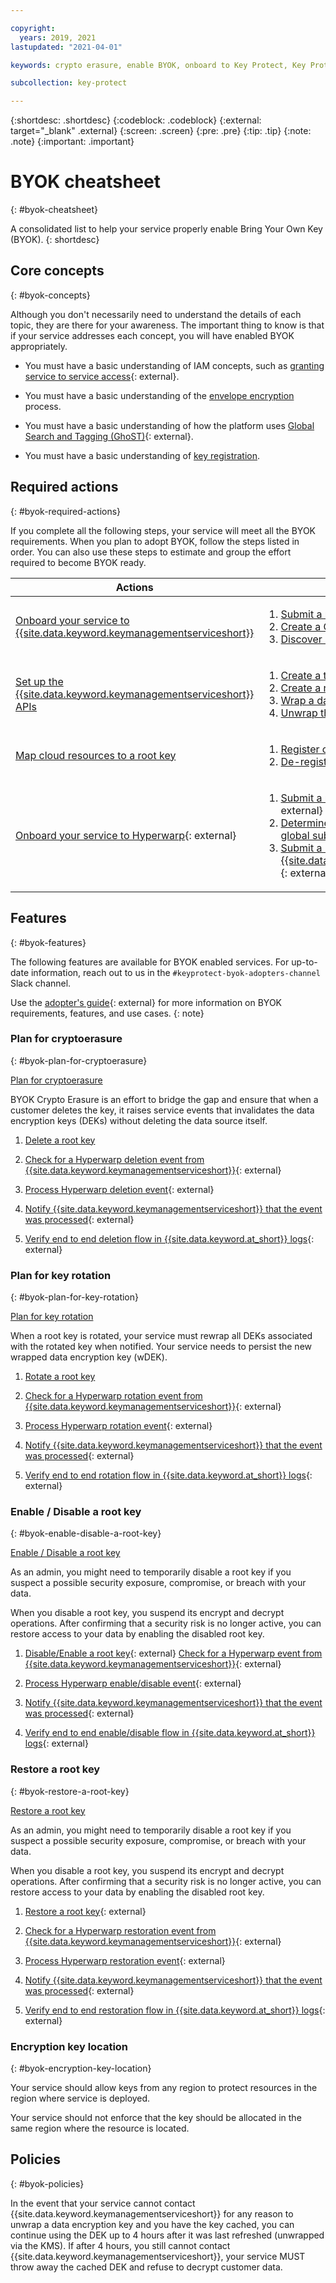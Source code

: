 ```yaml
---

copyright:
  years: 2019, 2021
lastupdated: "2021-04-01"

keywords: crypto erasure, enable BYOK, onboard to Key Protect, Key Protect onboarding, internal, key registration, KYOK, BYOK

subcollection: key-protect

---
```


{:shortdesc: .shortdesc}
{:codeblock: .codeblock}
{:external: target="_blank" .external}
{:screen: .screen}
{:pre: .pre}
{:tip: .tip}
{:note: .note}
{:important: .important}

# BYOK cheatsheet
{: #byok-cheatsheet}

A consolidated list to help your service properly enable Bring Your Own Key
(BYOK).
{: shortdesc}

## Core concepts
{: #byok-concepts}

Although you don't necessarily need to understand the details of each topic,
they are there for your awareness. The important thing to know is that if your
service addresses each concept, you will have enabled BYOK appropriately.

- You must have a basic understanding of IAM concepts, such as
  [granting service to service access](/docs/get-coding?topic=get-coding-servicetoservice){: external}.

- You must have a basic understanding of the
  [envelope encryption](/docs/key-protect?topic=key-protect-envelope-encryption) process.

- You must have a basic understanding of how the platform uses
  [Global Search and Tagging (GhoST)](/docs/get-coding?topic=get-coding-ghost_overview){: external}.

- You must have a basic understanding of
  [key registration](/docs/key-protect?topic=key-protect-register-protected-resources).

## Required actions
{: #byok-required-actions}

If you complete all the following steps, your service will meet all the BYOK
requirements. When you plan to adopt BYOK, follow the steps listed in order.
You can also use these steps to estimate and group the effort required to become
BYOK ready.

| Actions                                                                                                                                        | Steps |
| ---------------------------------------------------------------------------------------------------------------------------------------------- | ----- |
| [Onboard your service to {{site.data.keyword.keymanagementserviceshort}}](/docs/key-protect?topic=key-protect-onboard-service)                 | <ol><li>[Submit a request to onboard your service](/docs/key-protect?topic=key-protect-onboard-service#submit-request)</li><li>[Create a CRN token](/docs/key-protect?topic=key-protect-onboard-service#submit-request)</li><li>[Discover KMS instances](/docs/key-protect?topic=key-protect-onboard-service#discover-kms-instances)</li></ol> |
| [Set up the {{site.data.keyword.keymanagementserviceshort}} APIs](/docs/key-protect?topic=key-protect-configure-api)                           | <ol><li>[Create a test instance](/docs/key-protect?topic=key-protect-configure-api#configure-provision-service)</li><li>[Create a root key](/docs/key-protect?topic=key-protect-configure-api#create-root)</li><li>[Wrap a data encryption key](/docs/key-protect?topic=key-protect-configure-api#wrap-key)</li><li>[Unwrap the data encryption key](/docs/key-protect?topic=key-protect-configure-api#unwrap-key)</li></ol> |
| [Map cloud resources to a root key](/docs/key-protect?topic=key-protect-register-protected-resources)                                          | <ol><li>[Register cloud resources](/docs/key-protect?topic=key-protect-register-protected-resources#create-registration)</li><li>[De-register cloud resources](/docs/key-protect?topic=key-protect-register-protected-resources#delete-registration)</li></ol> |
| [Onboard your service to Hyperwarp](https://github.ibm.com/kms/BYOK_Adopter_services/blob/master/How_to_subscribe_to_hyperwarp.md){: external} | <ol><li>[Submit a request to BSS to onboard your service](https://github.ibm.com/kms/BYOK_Adopter_services/blob/master/How_to_subscribe_to_hyperwarp.md#details){: external}</li><li>[Determine if your service will need a regional or global subscription](https://github.ibm.com/kms/BYOK_Adopter_services/blob/master/How_to_subscribe_to_hyperwarp.md#regional-vs-global-subscription){: external}</li><li>[Submit a Hyperwarp Integration request with {{site.data.keyword.keymanagementserviceshort}}](https://github.ibm.com/kms/customer-issues/blob/master/.github/ISSUE_TEMPLATE/hyperwarp-integration-onboard-request.md){: external}</li></ol> |

## Features
{: #byok-features}

The following features are available for BYOK enabled services. For up-to-date
information, reach out to us in the `#keyprotect-byok-adopters-channel` Slack
channel.

Use the
[adopter's guide](https://github.ibm.com/kms/BYOK_Adopter_services/blob/master/Key%20Protect%20Adopters_v1.docx){: external}
for more information on BYOK requirements, features, and use cases.
{: note}

### Plan for cryptoerasure
{: #byok-plan-for-cryptoerasure}

[Plan for cryptoerasure](/docs/key-protect?topic=key-protect-key-erasure)

BYOK Crypto Erasure is an effort to bridge the gap and ensure that when a
customer deletes the key, it raises service events that invalidates the data
encryption keys (DEKs) without deleting the data source itself.

1. [Delete a root key](/docs/key-protect?topic=key-protect-delete-keys)

2. [Check for a Hyperwarp deletion event from {{site.data.keyword.keymanagementserviceshort}}](https://github.ibm.com/kms/BYOK_Adopter_services/blob/master/How_to_subscribe_to_hyperwarp.md#event-structure){: external}

3. [Process Hyperwarp deletion event](https://github.ibm.com/kms/Adopter_services/blob/master/src/github.ibm.com/skms/key-protect/event_processor.go){: external}

4. [Notify {{site.data.keyword.keymanagementserviceshort}} that the event was processed](/apidocs/key-protect#acknowledge-key-events){: external}

5. [Verify end to end deletion flow in {{site.data.keyword.at_short}} logs](/docs/observability?topic=observability-pattern1#pattern1_step4){: external}

### Plan for key rotation
{: #byok-plan-for-key-rotation}

[Plan for key rotation](/docs/key-protect?topic=key-protect-dek-rewrap)

When a root key is rotated, your service must rewrap all DEKs associated with
the rotated key when notified. Your service needs to persist the new wrapped
data encryption key (wDEK).

1. [Rotate a root key](/docs/key-protect?topic=key-protect-rotate-keys)

2. [Check for a Hyperwarp rotation event from {{site.data.keyword.keymanagementserviceshort}}](https://github.ibm.com/kms/BYOK_Adopter_services/blob/master/How_to_subscribe_to_hyperwarp.md#event-structure){: external}

3. [Process Hyperwarp rotation event](https://github.ibm.com/kms/Adopter_services/blob/master/src/github.ibm.com/skms/key-protect/event_processor.go){: external}

4. [Notify {{site.data.keyword.keymanagementserviceshort}} that the event was processed](/apidocs/key-protect#acknowledge-key-events){: external}

5. [Verify end to end rotation flow in {{site.data.keyword.at_short}} logs](/docs/observability?topic=observability-pattern1#pattern1_step4){: external}

### Enable / Disable a root key
{: #byok-enable-disable-a-root-key}

[Enable / Disable a root key](/docs/key-protect?topic=key-protect-disable-keys)

As an admin, you might need to temporarily disable a root key if you suspect a
possible security exposure, compromise, or breach with your data.

When you disable a root key, you suspend its encrypt and decrypt operations.
After confirming that a security risk is no longer active, you can restore
access to your data by enabling the disabled root key.

1. [Disable/Enable a root key](/apidocs/key-protect#invoke-an-action-on-a-key){: external}
[Check for a Hyperwarp event from {{site.data.keyword.keymanagementserviceshort}}](https://github.ibm.com/kms/BYOK_Adopter_services/blob/master/How_to_subscribe_to_hyperwarp.md#event-structure){: external}

2. [Process Hyperwarp enable/disable event](https://github.ibm.com/kms/Adopter_services/blob/master/src/github.ibm.com/skms/key-protect/event_processor.go){: external}

3. [Notify {{site.data.keyword.keymanagementserviceshort}} that the event was processed](/apidocs/key-protect#acknowledge-key-events){: external}

4. [Verify end to end enable/disable flow in {{site.data.keyword.at_short}} logs](/docs/observability?topic=observability-pattern1#pattern1_step4){: external}

### Restore a root key
{: #byok-restore-a-root-key}

[Restore a root key](/docs/key-protect?topic=key-protect-disable-keys)

As an admin, you might need to temporarily disable a root key if you suspect a
possible security exposure, compromise, or breach with your data.

When you disable a root key, you suspend its encrypt and decrypt operations.
After confirming that a security risk is no longer active, you can restore
access to your data by enabling the disabled root key.

1. [Restore a root key](/apidocs/key-protect#invoke-an-action-on-a-key){: external}

2. [Check for a Hyperwarp restoration event from {{site.data.keyword.keymanagementserviceshort}}](https://github.ibm.com/kms/BYOK_Adopter_services/blob/master/How_to_subscribe_to_hyperwarp.md#event-structure){: external}

3. [Process Hyperwarp restoration event](https://github.ibm.com/kms/Adopter_services/blob/master/src/github.ibm.com/skms/key-protect/event_processor.go){: external}

4. [Notify {{site.data.keyword.keymanagementserviceshort}} that the event was processed](/apidocs/key-protect#acknowledge-key-events){: external}

5. [Verify end to end restoration flow in {{site.data.keyword.at_short}} logs](/docs/observability?topic=observability-pattern1#pattern1_step4){: external}

### Encryption key location
{: #byok-encryption-key-location}

Your service should allow keys from any region to protect resources in the
region where service is deployed.

Your service should not enforce that the key should be allocated in the same
region where the resource is located.

## Policies
{: #byok-policies}

In the event that your service cannot contact
{{site.data.keyword.keymanagementserviceshort}} for any reason to unwrap a data
encryption key and you have the key cached, you can continue using the DEK up to
4 hours after it was last refreshed (unwrapped via the KMS). If after 4 hours,
you still cannot contact {{site.data.keyword.keymanagementserviceshort}}, your
service MUST throw away the cached DEK and refuse to decrypt customer data.
